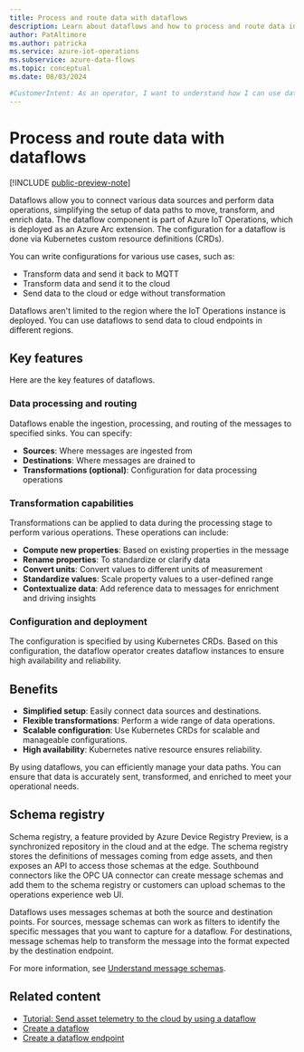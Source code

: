 ```yaml
---
title: Process and route data with dataflows
description: Learn about dataflows and how to process and route data in Azure IoT Operations.
author: PatAltimore
ms.author: patricka
ms.service: azure-iot-operations
ms.subservice: azure-data-flows
ms.topic: conceptual
ms.date: 08/03/2024

#CustomerIntent: As an operator, I want to understand how I can use dataflows to connect data sources.
---
```


# Process and route data with dataflows

[!INCLUDE [public-preview-note](../includes/public-preview-note.md)]

Dataflows allow you to connect various data sources and perform data operations, simplifying the setup of data paths to move, transform, and enrich data. The dataflow component is part of Azure IoT Operations, which is deployed as an Azure Arc extension. The configuration for a dataflow is done via Kubernetes custom resource definitions (CRDs).

You can write configurations for various use cases, such as:

- Transform data and send it back to MQTT
- Transform data and send it to the cloud
- Send data to the cloud or edge without transformation

Dataflows aren't limited to the region where the IoT Operations instance is deployed. You can use dataflows to send data to cloud endpoints in different regions.

## Key features

Here are the key features of dataflows.

### Data processing and routing

Dataflows enable the ingestion, processing, and routing of the messages to specified sinks. You can specify:

- **Sources**: Where messages are ingested from
- **Destinations**: Where messages are drained to
- **Transformations (optional)**: Configuration for data processing operations

### Transformation capabilities

Transformations can be applied to data during the processing stage to perform various operations. These operations can include:

- **Compute new properties**: Based on existing properties in the message
- **Rename properties**: To standardize or clarify data
- **Convert units**: Convert values to different units of measurement
- **Standardize values**: Scale property values to a user-defined range
- **Contextualize data**: Add reference data to messages for enrichment and driving insights

### Configuration and deployment

The configuration is specified by using Kubernetes CRDs. Based on this configuration, the dataflow operator creates dataflow instances to ensure high availability and reliability.

## Benefits

- **Simplified setup**: Easily connect data sources and destinations.
- **Flexible transformations**: Perform a wide range of data operations.
- **Scalable configuration**: Use Kubernetes CRDs for scalable and manageable configurations.
- **High availability**: Kubernetes native resource ensures reliability.

By using dataflows, you can efficiently manage your data paths. You can ensure that data is accurately sent, transformed, and enriched to meet your operational needs.

## Schema registry

Schema registry, a feature provided by Azure Device Registry Preview, is a synchronized repository in the cloud and at the edge. The schema registry stores the definitions of messages coming from edge assets, and then exposes an API to access those schemas at the edge. Southbound connectors like the OPC UA connector can create message schemas and add them to the schema registry or customers can upload schemas to the operations experience web UI.

Dataflows uses messages schemas at both the source and destination points. For sources, message schemas can work as filters to identify the specific messages that you want to capture for a dataflow. For destinations, message schemas help to transform the message into the format expected by the destination endpoint.

For more information, see [Understand message schemas](./concept-schema-registry.md).

## Related content

- [Tutorial: Send asset telemetry to the cloud by using a dataflow](../end-to-end-tutorials/tutorial-upload-telemetry-to-cloud.md)
- [Create a dataflow](howto-create-dataflow.md)
- [Create a dataflow endpoint](howto-configure-dataflow-endpoint.md)

